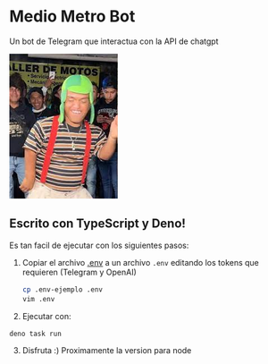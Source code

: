 # Medio Metro Bot

Un bot de Telegram que interactua con la API de chatgpt

![medio metro](img/icon.jpg)

## Escrito con TypeScript y Deno!

Es tan facil de ejecutar con los siguientes pasos:

1. Copiar el archivo [.env](./.env-ejemplo) a un archivo `.env` editando los
   tokens que requieren (Telegram y OpenAI)

   ```sh
   cp .env-ejemplo .env
   vim .env
   ```

2. Ejecutar con:

```sh
deno task run
```

3. Disfruta :) Proximamente la version para node
